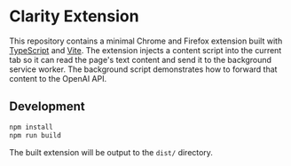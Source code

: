 # Clarity Extension

This repository contains a minimal Chrome and Firefox extension built with
[TypeScript](https://www.typescriptlang.org/) and [Vite](https://vitejs.dev/).
The extension injects a content script into the current tab so it can read the
page's text content and send it to the background service worker. The background
script demonstrates how to forward that content to the OpenAI API.

## Development

```bash
npm install
npm run build
```

The built extension will be output to the `dist/` directory.
